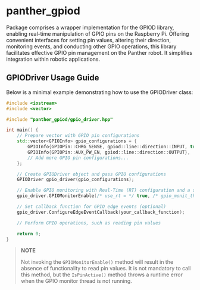 # panther_gpiod

Package comprises a wrapper implementation for the GPIOD library, enabling real-time manipulation of GPIO pins on the Raspberry Pi. Offering convenient interfaces for setting pin values, altering their direction, monitoring events, and conducting other GPIO operations, this library facilitates effective GPIO pin management on the Panther robot. It simplifies integration within robotic applications.

## GPIODriver Usage Guide

Below is a minimal example demonstrating how to use the GPIODriver class:

```cpp
#include <iostream>
#include <vector>

#include "panther_gpiod/gpio_driver.hpp"

int main() {
    // Prepare vector with GPIO pin configurations
    std::vector<GPIOInfo> gpio_configurations = {
        GPIOInfo{GPIOPin::CHRG_SENSE, gpiod::line::direction::INPUT, true},
        GPIOInfo{GPIOPin::AUX_PW_EN, gpiod::line::direction::OUTPUT},
        // Add more GPIO pin configurations...
    };

    // Create GPIODriver object and pass GPIO configurations
    GPIODriver gpio_driver(gpio_configurations);

    // Enable GPIO monitoring with Real-Time (RT) configuration and a specific thread priorit value
    gpio_driver.GPIOMonitorEnable(/* use_rt = */ true, /* gpio_monit_thread_sched_priority = */ 50);

    // Set callback function for GPIO edge events (optional)
    gpio_driver.ConfigureEdgeEventCallback(your_callback_function);

    // Perform GPIO operations, such as reading pin values

    return 0;
}
```

> **NOTE**
>
> Not invoking the `GPIOMonitorEnable()` method will result in the absence of functionality to read pin values. It is not mandatory to call this method, but the `IsPinActive()` method throws a runtime error when the GPIO monitor thread is not running.
